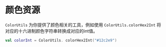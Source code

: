 # 颜色资源

`ColorUtils` 为你提供了颜色相关的工具，例如使用 `ColorUtils.colorHex2Int` 将对应的十六进制颜色字符串转换成对应的int值。

```kotlin
val colorInt = ColorUtils. colorHex2Int("#12c2e9")
```
